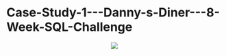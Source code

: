 # Case-Study-1---Danny-s-Diner---8-Week-SQL-Challenge
<p align="center">
  <img src="![index](https://user-images.githubusercontent.com/69009356/175824073-11842077-2842-4285-9155-b3659ee7cda5.png)
" />
</p>

